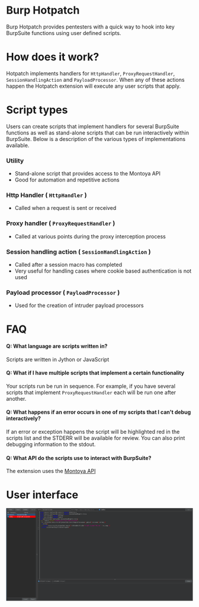# Burp Hotpatch
Burp Hotpatch ️provides pentesters with a quick way to hook into key BurpSuite functions using user defined scripts.

# How does it work?
Hotpatch implements handlers for `HttpHandler`, `ProxyRequestHandler`, `SessionHandlingAction` and `PayloadProcessor`.
When any of these actions happen the Hotpatch extension will execute any user scripts that apply.

# Script types
Users can create scripts that implement handlers for several BurpSuite functions as well as stand-alone scripts that can
be run interactively within BurpSuite. Below is a description of the various types of implementations available.

### Utility
- Stand-alone script that provides access to the Montoya API
- Good for automation and repetitive actions

### Http Handler ( `HttpHandler` )
- Called when a request is sent or received

### Proxy handler ( `ProxyRequestHandler` )
- Called at various points during the proxy interception process

### Session handling action ( `SessionHandlingAction` )
- Called after a session macro has completed
- Very useful for handling cases where cookie based authentication is not used

### Payload processor ( `PayloadProcessor` )
- Used for the creation of intruder payload processors

# FAQ

#### Q: What language are scripts written in?
Scripts are written in Jython or JavaScript

#### Q: What if I have multiple scripts that implement a certain functionality 
Your scripts run be run in sequence. For example, if you have several scripts that implement `ProxyRequestHandler` each
will be run one after another.

#### Q: What happens if an error occurs in one of my scripts that I can't debug interactively?
If an error or exception happens the script will be highlighted red in the scripts list and the STDERR will be available
for review. You can also print debugging information to the stdout.

#### Q: What API do the scripts use to interact with BurpSuite?
The extension uses the [Montoya API](https://portswigger.github.io/burp-extensions-montoya-api/javadoc/burp/api/montoya/MontoyaApi.html)

# User interface
![image](images/ui.png)